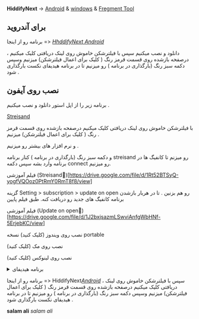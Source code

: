 


**HiddifyNext** → [Android](https://github.com/hiddify/hiddify-next/releases/latest/download/hiddify-android-universal.apk) & [windows](https://github.com/hiddify/hiddify-next/releases/latest/download/hiddify-windows-x64-setup.zip) & [Fregment Tool](https://f.fix7.shop)


 ## برای آندروید
 
 برنامه رو از اینجا => 
[*HhddifyNext Android*](https://github.com/hiddify/hiddify-next/releases/latest/download/hiddify-android-universal.apk)
 
 ، دانلود و نصب میکنیم سپس با فیلترشکن خاموش روی لینک دریافتی کلیک میکنیم درصفحه بازشده روی قسمت قرمز رنگ ( کلیک برای اعمال فیلترشکن) میزنیم وسپس دکمه سبز رنگ (بارگذاری در برنامه ) رو میزنیم تا در برنامه هیدیفای نکست بارگذاری شود .
 
 
 ## نصب روی آیفون
 
برنامه زیر را از اپل استور دانلود و نصب میکنیم .


[Streisand](https://apps.apple.com/us/app/streisand/id6450534064)

با فیلترشکن خاموش روی لینک دریافتی کلیک میکنیم درصفحه بازشده روی قسمت قرمز رنگ ( کلیک برای اعمال فیلترشکن) میزنیم .

و نرم افزار های بیشتر رو میزنیم .


و دکمه سبز رنگ (بارگذاری در برنامه ) کنار برنامه streisand رو میزنم تا کانفیگ ها در برنامه وارد بشه سپس دکمه connect رو میزنیم.

فیلم آموزشی
(Streisand🎥)[https://drive.google.com/file/d/1Rt52BTSyQ-yogfVQOoz0PtRmY0RmT8f8/view]

گزینه Setting > subscription > update on open رو هم بزنین . تا در هربار بازشدن برنامه کانفیگ های جدید رو دریافت کنه. طبق فیلم پایین


فیلم آموزشی
(Update on open🎥)[https://drive.google.com/file/d/1J2bxjsazmLSwviAnfgWbHNf-5ErjebKC/view]
 
 نصب روی ویندوز (کلیک کنید) نسخه portable
 
 نصب روی مک (کلیک کنید)

نصب روی لینوکس (کلیک کنید)


</div>


<details>
<summary>برنامه هیدیفای</summary>
<br>
 
نصب روی ویندوز (کلیک کنید) نسخه portable
 
 نصب روی مک (کلیک کنید)

نصب روی لینوکس (کلیک کنید)
</details>


برنامه رو از اینجا => HiddifyNext[*Android*](https://github.com/hiddify/hiddify-next/releases/latest/download/hiddify-android-universal.apk) ، سپس با فیلترشکن خاموش روی لینک دریافتی کلیک میکنیم درصفحه بازشده روی قسمت قرمز رنگ ( کلیک برای اعمال فیلترشکن) میزنیم وسپس دکمه سبز رنگ (بارگذاری در برنامه ) رو میزنیم تا در برنامه هیدیفای نکست بارگذاری شود .

__salam ali__
*salam ali*

</div>


